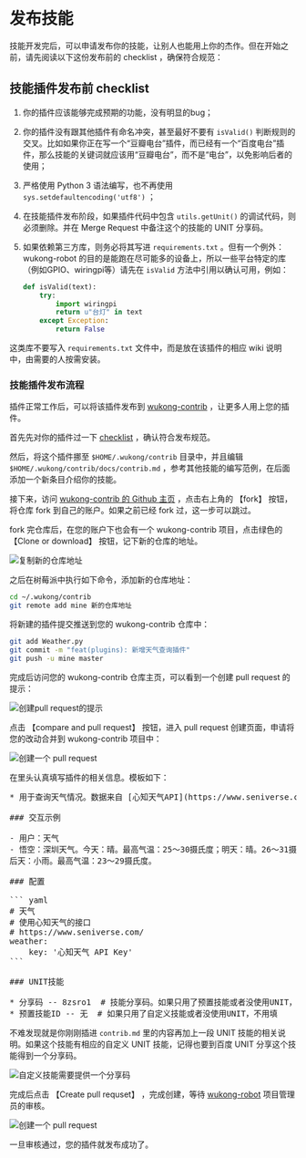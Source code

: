 # 发布技能

技能开发完后，可以申请发布你的技能，让别人也能用上你的杰作。但在开始之前，请先阅读以下这份发布前的 checklist ，确保符合规范：

## 技能插件发布前 checklist ##

1. 你的插件应该能够完成预期的功能，没有明显的bug；
2. 你的插件没有跟其他插件有命名冲突，甚至最好不要有 `isValid()` 判断规则的交叉。比如如果你正在写一个“豆瓣电台”插件，而已经有一个“百度电台”插件，那么技能的关键词就应该用“豆瓣电台”，而不是“电台”，以免影响后者的使用；
3. 严格使用 Python 3 语法编写，也不再使用 `sys.setdefaultencoding('utf8')` ；
4. 在技能插件发布阶段，如果插件代码中包含 `utils.getUnit()` 的调试代码，则必须删除。并在 Merge Request 中备注这个的技能的 UNIT 分享码。
5. 如果依赖第三方库，则务必将其写进 `requirements.txt` 。但有一个例外：wukong-robot 的目的是能跑在尽可能多的设备上，所以一些平台特定的库（例如GPIO、wiringpi等）请先在 `isValid` 方法中引用以确认可用，例如：

    ``` python
    def isValid(text):
        try:
            import wiringpi
            return u"台灯" in text
        except Exception:
            return False
    ```

这类库不要写入 `requirements.txt` 文件中，而是放在该插件的相应 wiki 说明中，由需要的人按需安装。

### 技能插件发布流程

插件正常工作后，可以将该插件发布到 [wukong-contrib](https://github.com/wzpan/wukong-contrib) ，让更多人用上您的插件。

首先先对你的插件过一下 [checklist](writing-skill-publish?id=%e6%8a%80%e8%83%bd%e6%8f%92%e4%bb%b6%e5%8f%91%e5%b8%83%e5%89%8d-checklist) ，确认符合发布规范。

然后，将这个插件挪至 `$HOME/.wukong/contrib` 目录中，并且编辑 `$HOME/.wukong/contrib/docs/contrib.md` ，参考其他技能的编写范例，在后面添加一个新条目介绍你的技能。

接下来，访问 [wukong-contrib 的 Github 主页](https://github.com/wzpan/wukong-contrib) ，点击右上角的 【fork】 按钮，将仓库 fork 到自己的账户。如果之前已经 fork 过，这一步可以跳过。

fork 完仓库后，在您的账户下也会有一个 wukong-contrib 项目，点击绿色的 【Clone or download】 按钮，记下新的仓库的地址。

![复制新的仓库地址](http://hahack-1253537070.file.myqcloud.com/images/wukong-docs/wukong-contrib-forks.png)

之后在树莓派中执行如下命令，添加新的仓库地址：

``` bash
cd ~/.wukong/contrib
git remote add mine 新的仓库地址
```

将新建的插件提交推送到您的 wukong-contrib 仓库中：

``` bash
git add Weather.py
git commit -m "feat(plugins): 新增天气查询插件"
git push -u mine master
```

完成后访问您的 wukong-contrib 仓库主页，可以看到一个创建 pull request 的提示：

![创建pull request的提示](http://hahack-1253537070.file.myqcloud.com/images/wukong-docs/pull-request-hint.png)

点击 【compare and pull request】 按钮，进入 pull request 创建页面，申请将您的改动合并到 wukong-contrib 项目中：

![创建一个 pull request](http://hahack-1253537070.file.myqcloud.com/images/wukong-docs/pull-request.png)

在里头认真填写插件的相关信息。模板如下：

<pre class="lang-yaml">
* 用于查询天气情况。数据来自 [心知天气API](https://www.seniverse.com/doc)。

### 交互示例

- 用户：天气
- 悟空：深圳天气。今天：晴。最高气温：25～30摄氏度；明天：晴。26～31摄氏度；
后天：小雨。最高气温：23～29摄氏度。

### 配置

``` yaml
# 天气
# 使用心知天气的接口
# https://www.seniverse.com/
weather:
    key: '心知天气 API Key'
```

### UNIT技能

* 分享码 -- 8zsro1  # 技能分享码。如果只用了预置技能或者没使用UNIT，不用填
* 预置技能ID -- 无  # 如果只用了自定义技能或者没使用UNIT，不用填
</pre>

不难发现就是你刚刚插进 `contrib.md` 里的内容再加上一段 UNIT 技能的相关说明。如果这个技能有相应的自定义 UNIT 技能，记得也要到百度 UNIT 分享这个技能得到一个分享码。

![自定义技能需要提供一个分享码](https://hahack-1253537070.file.myqcloud.com/images/wukong-docs/share-skill.png)

完成后点击 【Create pull requset】 ，完成创建，等待 [wukong-robot](https://github.com/wukong-robot) 项目管理员的审核。

![创建一个 pull request](https://hahack-1253537070.file.myqcloud.com/images/wukong-docs/pull-request-created.png)

一旦审核通过，您的插件就发布成功了。


